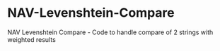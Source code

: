 # NAV-Levenshtein-Compare
NAV Levenshtein Compare - Code to handle compare of 2 strings with weighted results
